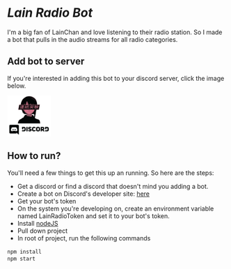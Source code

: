 # **_Lain Radio Bot_**

I'm a big fan of LainChan and love listening to their radio station. So I made a bot that pulls in the audio streams for all radio categories.

## **Add bot to server**

If you're interested in adding this bot to your discord server, click the image below.

<a target="_blank" href="https://discord.com/oauth2/authorize?client_id=732336528029646868&scope=bot"><img src="assets/lain-chan-bot-discord-button.png" width="100"></a>

## **How to run?**

You'll need a few things to get this up an running. So here are the steps:

- Get a discord or find a discord that doesn't mind you adding a bot.
- Create a bot on Discord's developer site: [here](https://discord.com/developers/applications)
- Get your bot's token
- On the system you're developing on, create an environment variable named LainRadioToken and set it to your bot's token.
- Install [nodeJS](https://nodejs.org/en/)
- Pull down project
- In root of project, run the following commands

```
npm install
npm start
```
